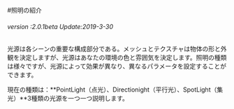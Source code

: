 #照明の紹介

###### *version :2.0.1beta   Update:2019-3-30*

光源は各シーンの重要な構成部分である。メッシュとテクスチャは物体の形と外観を決定しますが、光源はあなたの環境の色と雰囲気を決定します。照明の種類は様々ですが、光源によって効果が異なり、異なるパラメータを設定することができます。

現在の種類は：**PointLight（点光）、Directionight（平行光）、SpotLight（集光）**3種類の光源を一つ一つ説明します。
